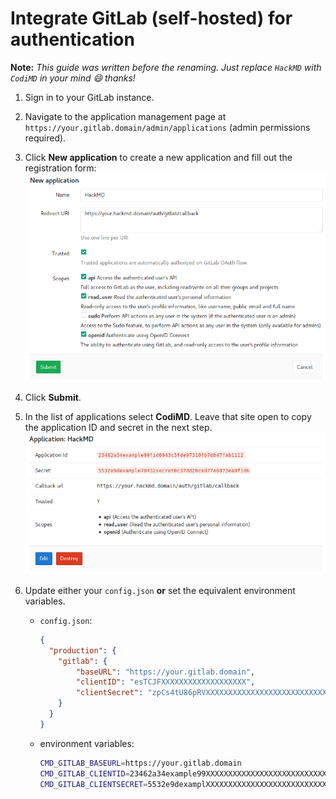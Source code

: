 # Integrate GitLab (self-hosted) for authentication

**Note:** *This guide was written before the renaming. Just replace `HackMD` with `CodiMD` in your mind :smile: thanks!*

1. Sign in to your GitLab instance.
2. Navigate to the application management page at `https://your.gitlab.domain/admin/applications` (admin permissions required).
3. Click **New application** to create a new application and fill out the registration form:  
   ![New GitLab application](../../_images/auth/gitlab_new-application.png)

4. Click **Submit**.
5. In the list of applications select **CodiMD**. Leave that site open to copy the application ID and secret in the next step.  
   ![Application: CodiMD](../../_images/auth/gitlab_application-details.png)

6. Update either your `config.json` **or** set the equivalent environment variables.

    * `config.json`:
      ```json
      {
        "production": {
          "gitlab": {
              "baseURL": "https://your.gitlab.domain",
              "clientID": "esTCJFXXXXXXXXXXXXXXXXXXX",
              "clientSecret": "zpCs4tU86pRVXXXXXXXXXXXXXXXXXXXXXXXXXXXXXXXXXXXXXX"
          }
        }
      }
      ```
      
    * environment variables:
      ```sh
      CMD_GITLAB_BASEURL=https://your.gitlab.domain
      CMD_GITLAB_CLIENTID=23462a34example99XXXXXXXXXXXXXXXXXXXXXXXXXXXXXXX
      CMD_GITLAB_CLIENTSECRET=5532e9dexamplXXXXXXXXXXXXXXXXXXXXXXXXXXXXXXXXXXXXX
      ```
